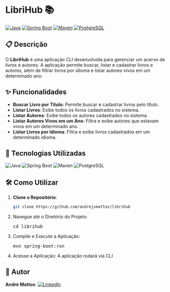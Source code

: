 # LibriHub 📚

[![Java](https://img.shields.io/badge/Java-17-blue.svg)](https://www.oracle.com/java/)
[![Spring Boot](https://img.shields.io/badge/Spring%20Boot-3.4.0-brightgreen.svg)](https://spring.io/projects/spring-boot)
[![Maven](https://img.shields.io/badge/Maven-3.8.6-red.svg)](https://maven.apache.org/)
[![PostgreSQL](https://img.shields.io/badge/PostgreSQL-16-blue.svg)](https://www.postgresql.org/)


## 📋 Descrição

O **LibriHub** é uma aplicação CLI desenvolvida para gerenciar um acervo de livros e autores. A aplicação permite buscar, listar e cadastrar livros e autores, além de filtrar livros por idioma e listar autores vivos em um determinado ano.

## ✨ Funcionalidades

- **Buscar Livro por Título**: Permite buscar e cadastrar livros pelo título.
- **Listar Livros**: Exibe todos os livros cadastrados no sistema.
- **Listar Autores**: Exibe todos os autores cadastrados no sistema.
- **Listar Autores Vivos em um Ano**: Filtra e exibe autores que estavam vivos em um determinado ano.
- **Listar Livros por Idioma**: Filtra e exibe livros cadastrados em um determinado idioma.

## 🚀 Tecnologias Utilizadas

![Java](https://img.shields.io/badge/Java-17-blue.svg)
![Spring Boot](https://img.shields.io/badge/Spring%20Boot-3.4.0-brightgreen.svg)
![Maven](https://img.shields.io/badge/Maven-3.8.6-red.svg)
![PostgreSQL](https://img.shields.io/badge/PostgreSQL-16-blue.svg)

## 🛠️ Como Utilizar

1. **Clone o Repositório**:
   ```bash
   git clone https://github.com/andrejsmattos/librihub
2. Navegue até o Diretório do Projeto:<pre>cd librihub </pre>
3. Compile e Execute a Aplicação:<pre>mvn spring-boot:run </pre>
4. Acesse a Aplicação: A aplicação rodará via CLI


## 🤝 Autor
**André Mattos**: [![LinkedIn](https://img.shields.io/badge/-LinkedIn-0077B5?style=for-the-badge&logo=linkedin&logoColor=white)](https://www.linkedin.com/in/andrejsmattos)
